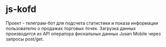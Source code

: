 # js-kofd
Проект - телеграм-бот для подсчета статистики и показа информации пользователю о продажах торговых точек.
Загрузка данных производится из API оператора фискальных данных Jusan Mobile через запросы post/get.
